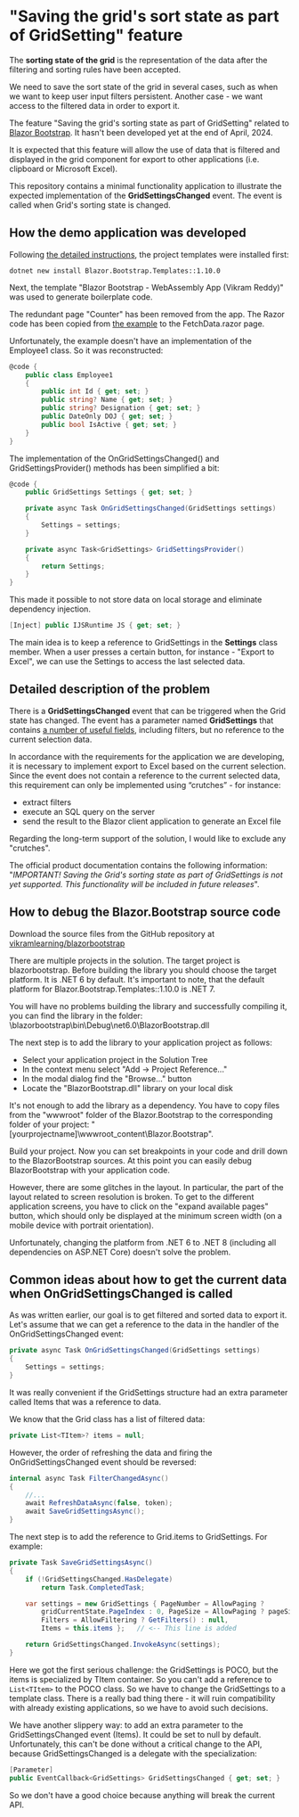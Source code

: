 # "Saving the grid's sort state as part of GridSetting" feature

The **sorting state of the grid** is the representation of the data after the filtering and sorting rules have been accepted.

We need to save the sort state of the grid in several cases, such as when we want to keep user input filters persistent. Another case - we want access to the filtered data in order to export it.

The feature "Saving the grid's sorting state as part of GridSetting" related to [Blazor Bootstrap](https://docs.blazorbootstrap.com/getting-started/blazor-webassembly-net-8). It hasn't been developed yet at the end of April, 2024.

It is expected that this feature will allow the use of data that is filtered and displayed in the grid component for export to other applications (i.e. clipboard or Microsoft Excel).

This repository contains a minimal functionality application to illustrate the expected implementation of the **GridSettingsChanged** event. The event is called when Grid's sorting state is changed.

## How the demo application was developed

Following [the detailed instructions](https://github.com/vikramlearning/blazorbootstrap), the project templates were installed first:

```shell
dotnet new install Blazor.Bootstrap.Templates::1.10.0
```

Next, the template "Blazor Bootstrap - WebAssembly App (Vikram Reddy)" was used to generate boilerplate code.

The redundant page "Counter" has been removed from the app. The Razor code has been copied from [the example](https://docs.blazorbootstrap.com/components/grid#save-and-load-grid-settings) to the FetchData.razor page.

Unfortunately, the example doesn't have an implementation of the Employee1 class. So it was reconstructed:

```csharp
@code {
    public class Employee1
    {
        public int Id { get; set; }
        public string? Name { get; set; }
        public string? Designation { get; set; }
        public DateOnly DOJ { get; set; }
        public bool IsActive { get; set; }
    }
}
```

The implementation of the OnGridSettingsChanged() and GridSettingsProvider() methods has been simplified a bit:


```csharp
@code {
    public GridSettings Settings { get; set; }

    private async Task OnGridSettingsChanged(GridSettings settings)
    {
        Settings = settings;
    }

    private async Task<GridSettings> GridSettingsProvider()
    {
        return Settings;
    }
}
```

This made it possible to not store data on local storage and eliminate dependency injection.

```csharp
[Inject] public IJSRuntime JS { get; set; }
```

The main idea is to keep a reference to GridSettings in the **Settings** class member. When a user presses a certain button, for instance - "Export to Excel", we can use the Settings to access the last selected data.

## Detailed description of the problem

There is a **GridSettingsChanged** event that can be triggered when the Grid state has changed. The event has a parameter named **GridSettings** that contains [a number of useful fields](https://docs.blazorbootstrap.com/components/grid#gridsettings-properties), including filters, but no reference to the current selection data.

In accordance with the requirements for the application we are developing, it is necessary to implement export to Excel based on the current selection. Since the event does not contain a reference to the current selected data, this requirement can only be implemented using “crutches” - for instance:

- extract filters
- execute an SQL query on the server
- send the result to the Blazor client application to generate an Excel file

Regarding the long-term support of the solution, I would like to exclude any "crutches".

The official product documentation contains the following information: "_IMPORTANT! Saving the Grid's sorting state as part of GridSettings is not yet supported. This functionality will be included in future releases_".

## How to debug the Blazor.Bootstrap source code

Download the source files from the GitHub repository at [vikramlearning/blazorbootstrap](https://github.com/vikramlearning/blazorbootstrap)

There are multiple projects in the solution. The target project is blazorbootstrap. Before building the library you should choose the target platform. It is .NET 6 by default. It's important to note, that the default platform for Blazor.Bootstrap.Templates::1.10.0 is .NET 7.

You will have no problems building the library and successfully compiling it, you can find the library in the folder: \blazorbootstrap\bin\Debug\net6.0\BlazorBootstrap.dll

The next step is to add the library to your application project as follows:

- Select your application project in the Solution Tree
- In the context menu select "Add -> Project Reference..."
- In the modal dialog find the "Browse..." button
- Locate the "BlazorBootstrap.dll" library on your local disk

It's not enough to add the library as a dependency. You have to copy files from the "wwwroot" folder of the Blazor.Bootstrap to the corresponding folder of your project: "\[yourprojectname]\wwwroot\_content\Blazor.Bootstrap".

Build your project. Now you can set breakpoints in your code and drill down to the BlazorBootstrap sources. At this point you can easily debug BlazorBootstrap with your application code.

However, there are some glitches in the layout. In particular, the part of the layout related to screen resolution is broken. To get to the different application screens, you have to click on the "expand available pages" button, which should only be displayed at the minimum screen width (on a mobile device with portrait orientation).

Unfortunately, changing the platform from .NET 6 to .NET 8 (including all dependencies on ASP.NET Core) doesn't solve the problem.

## Common ideas about how to get the current data when OnGridSettingsChanged is called

As was written earlier, our goal is to get filtered and sorted data to export it. Let's assume that we can get a reference to the data in the handler of the OnGridSettingsChanged event:

```csharp
private async Task OnGridSettingsChanged(GridSettings settings)
{
	Settings = settings;
}
```

It was really convenient if the GridSettings structure had an extra parameter called Items that was a reference to data.

We know that the Grid class has a list of filtered data:

```csharp
private List<TItem>? items = null;
```

However, the order of refreshing the data and firing the OnGridSettingsChanged event should be reversed:

```csharp
internal async Task FilterChangedAsync()
{
	//...
	await RefreshDataAsync(false, token);
	await SaveGridSettingsAsync();
}
```

The next step is to add the reference to Grid.items to GridSettings. For example:

```csharp
private Task SaveGridSettingsAsync()
{
	if (!GridSettingsChanged.HasDelegate)
		return Task.CompletedTask;

	var settings = new GridSettings { PageNumber = AllowPaging ? 
		gridCurrentState.PageIndex : 0, PageSize = AllowPaging ? pageSize : 0, 
		Filters = AllowFiltering ? GetFilters() : null, 
		Items = this.items };   // <-- This line is added

	return GridSettingsChanged.InvokeAsync(settings);
}
```

Here we got the first serious challenge: the GridSettings is POCO, but the items is specialized by TItem container. So you can't add a reference to `List<TItem>` to the POCO class. So we have to change the GridSettings to a template class. There is a really bad thing there - it will ruin compatibility with already existing applications, so we have to avoid such decisions.

We have another slippery way: to add an extra parameter to the GridSettingsChanged event (Items). It could be set to null by default. Unfortunately, this can't be done without a critical change to the API, because GridSettingsChanged is a delegate with the specialization:

```csharp
[Parameter]
public EventCallback<GridSettings> GridSettingsChanged { get; set; }
```

So we don't have a good choice because anything will break the current API.
